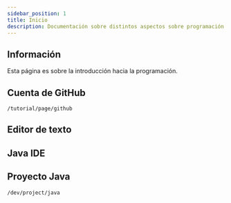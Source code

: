```yaml
---
sidebar_position: 1
title: Inicio
description: Documentación sobre distintos aspectos sobre programación.
---
```


## Información

Esta página es sobre la introducción hacia la programación.

## Cuenta de GitHub

`/tutorial/page/github`

## Editor de texto

## Java IDE

## Proyecto Java

`/dev/project/java`